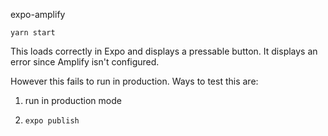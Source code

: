 expo-amplify

```
yarn start
```

This loads correctly in Expo and displays a pressable button. It displays an error since Amplify isn't configured.

However this fails to run in production. Ways to test this are:

1. run in production mode

2. `expo publish`

